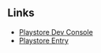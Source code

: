 ## Links
* [Playstore Dev Console](https://play.google.com/apps/publish/?dev_acc=09779688899297282370#AppDashboardPlace:p=com.tastybug.timetracker)
* [Playstore Entry](https://play.google.com/store/apps/details?id=com.tastybug.timetracker)

